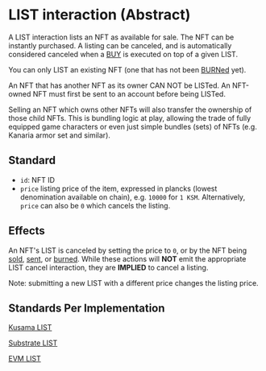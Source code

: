 # LIST interaction (Abstract)

A LIST interaction lists an NFT as available for sale. The NFT can be instantly purchased. A listing
can be canceled, and is automatically considered canceled when a [BUY](./buy.md) is executed on top
of a given LIST.

You can only LIST an existing NFT (one that has not been [BURNed](burn.md) yet).

An NFT that has another NFT as its owner CAN NOT be LISTed. An NFT-owned NFT must first be sent to
an account before being LISTed.

Selling an NFT which owns other NFTs will also transfer the ownership of those child NFTs. This is
bundling logic at play, allowing the trade of fully equipped game characters or even just simple
bundles (sets) of NFTs (e.g. Kanaria armor set and similar).

## Standard
- `id`: NFT ID
- `price` listing price of the item, expressed in plancks (lowest denomination available on
  chain), e.g. `10000` for `1 KSM`. Alternatively, `price` can also be `0` which cancels the
  listing.

## Effects

An NFT's LIST is canceled by setting the price to `0`, or by the NFT being [sold](buy.md),
[sent](send.md), or [burned](burn.md). While these actions will **NOT** emit the appropriate LIST
cancel interaction, they are **IMPLIED** to cancel a listing.

Note: submitting a new LIST with a different price changes the listing price.

## Standards Per Implementation

[Kusama LIST](../../kusama/interactions/list.md)

[Substrate LIST](../../substrate/interactions/list.md)

[EVM LIST](../../evm/interactions/list.md)